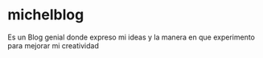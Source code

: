 # michelblog
Es un Blog genial donde expreso mi ideas y la manera en que experimento para mejorar mi creatividad
